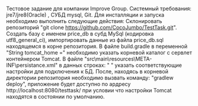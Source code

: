 Тестовое задание для компании Improve Group.
Системный требования: jre7/jre8(Oracle) , СУБД mysql, Git.
Для инсталляции и запуска необходимо выполнить следующие действия:
Склонировать репозиторий "git clone https://github.com/CocoJumbo/TestTask.git".
Создать базу с именем price_db в субд MySql (кодировка utf8_general_ci), импортировать данные из файла price_db.sql
находящемся в корне репозитория.
В файле build.gradle в переменной "String tomcat_home =" необходимо указать корневой каталог с сервлет контейнером
Tomcat.
В файле "src\main\resources\META-INF\persistance.xml" в данных строках:
"<property name="hibernate.connection.url" value="jdbc:mysql://localhost:3306/price_db?useUnicode=yes&amp;characterEncoding=UTF-8"/>
<property name="hibernate.connection.username" value="root"/>
<property name="hibernate.connection.password" value=""/>"
указать соответствующие настройки для подключения к БД.
После, находясь в корневой директории репозитория необходимо вызвать команду: "gradlew deploy",
приложение будет доступно по ардресу http://localhost:8080/testtask/ при условии что настройки Tomcat
находятся в состоянии по умолчанию.

